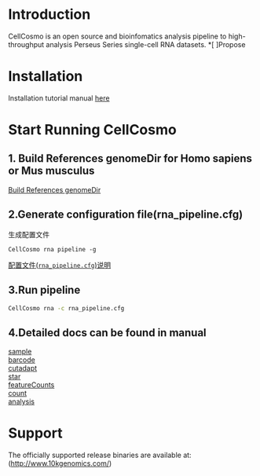 # Introduction
CellCosmo is an open source and bioinfomatics analysis pipeline to high-throughput analysis Perseus Series single-cell RNA datasets.
*[ ]Propose
# Installation
Installation tutorial manual [here](docs/install.md)

# Start Running CellCosmo
## 1. Build References  genomeDir for Homo sapiens or Mus musculus
[Build References genomeDir](docs/Build_References_genomeDir.md)

## 2.Generate configuration file(rna_pipeline.cfg)

生成配置文件

`CellCosmo rna pipeline -g`

[配置文件(`rna_pipeline.cfg`)说明](docs/rna/pipeline_config.md)
## 3.Run pipeline
```bash
CellCosmo rna -c rna_pipeline.cfg
```

## 4.Detailed docs can be found in manual
[sample](docs/rna/sample.md)  
[barcode](docs/rna/barcode.md)  
[cutadapt](docs/rna/cutadapt.md)  
[star](docs/rna/star.md)  
[featureCounts](docs/rna/featureCounts.md)  
[count](docs/rna/count.md)  
[analysis](docs/rna/analysis.md)  

# Support
The officially supported release binaries are available at: (http://www.10kgenomics.com/)

